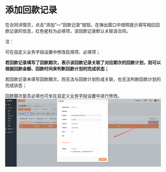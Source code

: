 # 添加回款记录

在合同详情页，点击“添加”—“回款记录”按钮，在弹出窗口中按照提示填写相应回款记录的信息，红色星标为必填项，该回款记录默认关联该合同。

注：

可在自定义业务字段设置中修改启用项、必填项；

**若回款记录填写了回款期次，表示该回款记录关联了对应期次的回款计划，则可以根据回款金额、回款时间来判断回款计划的完成状态；**

若回款记录未填写回款期次，则无法与回款计划形成关联，也无法判断回款计划的完成状态；

回款期次是否必填也可坐在自定义业务字段设置中进行修改。![](/assets/lix添加回款2.png)

